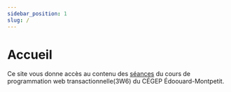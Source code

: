 ```yaml
---
sidebar_position: 1
slug: /
---
```


# Accueil

Ce site vous donne accès au contenu des [séances](cours/rencontre1) du cours de programmation web transactionnelle(3W6) du CÉGEP Édoouard-Montpetit.
